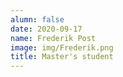 ```yaml
---
alumn: false
date: 2020-09-17
name: Frederik Post 
image: img/Frederik.png
title: Master's student
---
```


